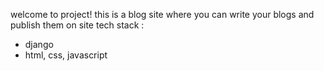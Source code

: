 welcome to project!
this is a blog site where you can write your blogs and publish them on site
tech stack :
- django
- html, css, javascript
